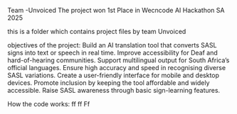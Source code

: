 Team -Unvoiced
The project won 1st Place in Wecncode AI Hackathon SA 2025

this is a folder which contains project files by team Unvoiced

objectives of the project:
Build an AI translation tool that converts SASL signs into text or speech in real time.
Improve accessibility for Deaf and hard-of-hearing communities.
Support multilingual output for South Africa’s official languages.
Ensure high accuracy and speed in recognising diverse SASL variations.
Create a user-friendly interface for mobile and desktop devices.
Promote inclusion by keeping the tool affordable and widely accessible.
Raise SASL awareness through basic sign-learning features.


How the code works:
ff
ff
Ff

